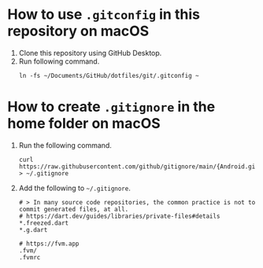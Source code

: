 # How to use `.gitconfig` in this repository on macOS
1. Clone this repository using GitHub Desktop.
2. Run following command.
    ```shell
    ln -fs ~/Documents/GitHub/dotfiles/git/.gitconfig ~
    ```

# How to create `.gitignore` in the home folder on macOS
1. Run the following command.
    ```shell
    curl https://raw.githubusercontent.com/github/gitignore/main/{Android.gitignore,Dart.gitignore,Go.gitignore,Swift.gitignore} > ~/.gitignore
    ```
2. Add the following to `~/.gitignore`.
    ```gitignore
    # > In many source code repositories, the common practice is not to commit generated files, at all.
    # https://dart.dev/guides/libraries/private-files#details
    *.freezed.dart
    *.g.dart

    # https://fvm.app
    .fvm/
    .fvmrc
    ```
